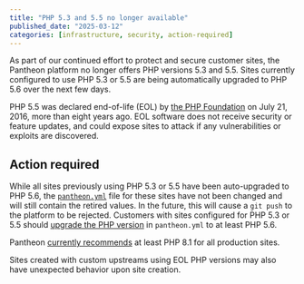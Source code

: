 ```yaml
---
title: "PHP 5.3 and 5.5 no longer available"
published_date: "2025-03-12"
categories: [infrastructure, security, action-required]
---
```


As part of our continued effort to protect and secure customer sites, the Pantheon platform no longer offers PHP versions 5.3 and 5.5. Sites currently configured to use PHP 5.3 or 5.5 are being automatically upgraded to PHP 5.6 over the next few days.

PHP 5.5 was declared end-of-life (EOL) by [the PHP Foundation](https://www.php.net/supported-versions.php) on July 21, 2016, more than eight years ago. EOL software does not receive security or feature updates, and could expose sites to attack if any vulnerabilities or exploits are discovered.

## Action required

While all sites previously using PHP 5.3 or 5.5 have been auto-upgraded to PHP 5.6, the [`pantheon.yml`](/pantheon-yml) file for these sites have not been changed and will still contain the retired values. In the future, this will cause a `git push` to the platform to be rejected. Customers with sites configured for PHP 5.3 or 5.5 should [upgrade the PHP version](/guides/php/php-versions) in `pantheon.yml` to at least PHP 5.6.

Pantheon [currently recommends](/guides/php#supported-php-versions) at least PHP 8.1 for all production sites.

Sites created with custom upstreams using EOL PHP versions may also have unexpected behavior upon site creation.
